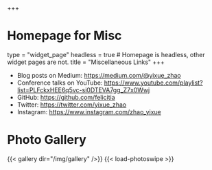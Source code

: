 +++
# Homepage for Misc
type = "widget_page"
headless = true  # Homepage is headless, other widget pages are not.
title = "Miscellaneous Links"
+++

- Blog posts on Medium: https://medium.com/@yixue_zhao
- Conference talks on YouTube: https://www.youtube.com/playlist?list=PLFckxHEE6q5vc-si0DTEVA7gg_Z7x0Wwj
- GitHub: https://github.com/felicitia
- Twitter: https://twitter.com/yixue_zhao
- Instagram: https://www.instagram.com/zhao_yixue

# Photo Gallery

{{< gallery dir="/img/gallery" />}} {{< load-photoswipe >}}